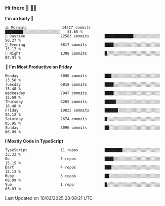 ### Hi there 👋 🧑‍💻



<!--START_SECTION:waka-->
**I'm an Early 🐤** 

```text
🌞 Morning                14217 commits       ████████░░░░░░░░░░░░░░░░░   31.65 % 
🌆 Daytime                22583 commits       █████████████░░░░░░░░░░░░   50.27 % 
🌃 Evening                6817 commits        ████░░░░░░░░░░░░░░░░░░░░░   15.17 % 
🌙 Night                  1308 commits        █░░░░░░░░░░░░░░░░░░░░░░░░   02.91 % 
```
📅 **I'm Most Productive on Friday** 

```text
Monday                   6090 commits        ███░░░░░░░░░░░░░░░░░░░░░░   13.56 % 
Tuesday                  6918 commits        ████░░░░░░░░░░░░░░░░░░░░░   15.40 % 
Wednesday                7047 commits        ████░░░░░░░░░░░░░░░░░░░░░   15.69 % 
Thursday                 8265 commits        █████░░░░░░░░░░░░░░░░░░░░   18.40 % 
Friday                   10835 commits       ██████░░░░░░░░░░░░░░░░░░░   24.12 % 
Saturday                 2674 commits        █░░░░░░░░░░░░░░░░░░░░░░░░   05.95 % 
Sunday                   3096 commits        ██░░░░░░░░░░░░░░░░░░░░░░░   06.89 % 
```


**I Mostly Code in TypeScript** 

```text
TypeScript               11 repos            ████████░░░░░░░░░░░░░░░░░   33.33 % 
Go                       5 repos             ████░░░░░░░░░░░░░░░░░░░░░   15.15 % 
Dart                     4 repos             ███░░░░░░░░░░░░░░░░░░░░░░   12.12 % 
Ruby                     3 repos             ██░░░░░░░░░░░░░░░░░░░░░░░   09.09 % 
Vue                      1 repo              █░░░░░░░░░░░░░░░░░░░░░░░░   03.03 % 
```




 Last Updated on 10/02/2025 20:08:21 UTC
<!--END_SECTION:waka-->



